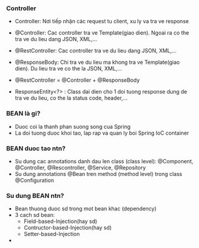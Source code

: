 ### Controller

- Controller: Nơi tiếp nhận các request tu client, xu ly va tra ve response
- @Controller: Cac controller tra ve Template(giao dien). Ngoai ra co the tra ve du lieu dang JSON,
  XML,...
- @RestController: Cac controller tra ve du lieu dang JSON, XML,...
- @ResponseBody: Chi tra ve du lieu ma khong tra ve Template(giao dien). Du lieu tra ve co the la
  JSON, XML,...
- @RestController = @Controller + @ResponseBody

- ResponseEntity<?> : Class dai dien cho 1 doi tuong response dung de tra ve du lieu, co the la
  status code, header,...

### BEAN là gi?

- Duoc coi la thanh phan suong song cua Spring
- La doi tuong duoc khoi tao, lap rap va quan ly boi Spring IoC container

### BEAN duoc tao ntn?

- Su dung cac annotations danh dau len class (class level): @Component, @Controller, @Rescontroller,
  @Service, @Repository
- Su dung annotations @Bean tren method (method level) trong class @Configuration

### Su dung BEAN ntn?

- Bean thuong duoc sd trong mot bean khac (dependency)
- 3 cach sd bean:
    + Field-based-Injection(hay sd)
    + Contructor-based-Injection(hay sd)
    + Setter-based-Injection
-
